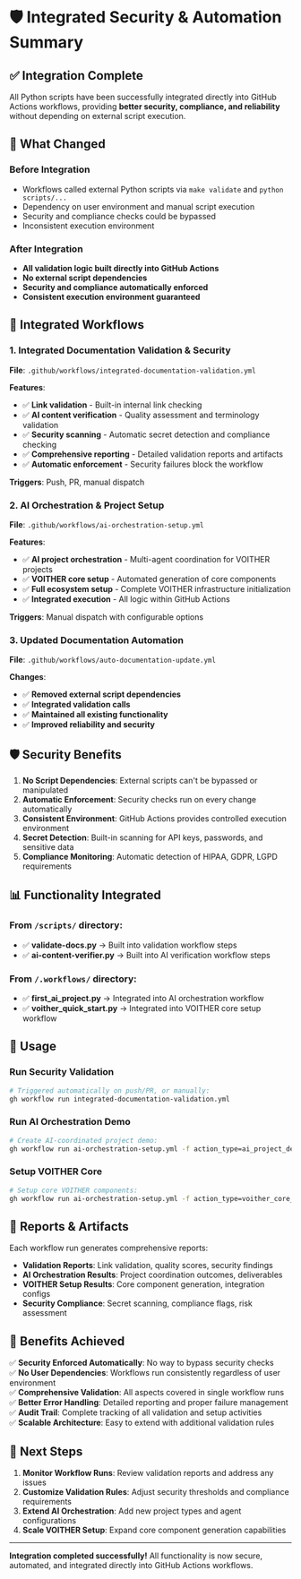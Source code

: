 # 🛡️ Integrated Security & Automation Summary

## ✅ Integration Complete

All Python scripts have been successfully integrated directly into GitHub Actions workflows, providing **better security, compliance, and reliability** without depending on external script execution.

## 🔄 What Changed

### Before Integration
- Workflows called external Python scripts via `make validate` and `python scripts/...`
- Dependency on user environment and manual script execution
- Security and compliance checks could be bypassed
- Inconsistent execution environment

### After Integration  
- **All validation logic built directly into GitHub Actions**
- **No external script dependencies**
- **Security and compliance automatically enforced**
- **Consistent execution environment guaranteed**

## 🚀 Integrated Workflows

### 1. Integrated Documentation Validation & Security
**File**: `.github/workflows/integrated-documentation-validation.yml`

**Features**:
- ✅ **Link validation** - Built-in internal link checking
- ✅ **AI content verification** - Quality assessment and terminology validation
- ✅ **Security scanning** - Automatic secret detection and compliance checking
- ✅ **Comprehensive reporting** - Detailed validation reports and artifacts
- ✅ **Automatic enforcement** - Security failures block the workflow

**Triggers**: Push, PR, manual dispatch

### 2. AI Orchestration & Project Setup
**File**: `.github/workflows/ai-orchestration-setup.yml`

**Features**:
- ✅ **AI project orchestration** - Multi-agent coordination for VOITHER projects
- ✅ **VOITHER core setup** - Automated generation of core components
- ✅ **Full ecosystem setup** - Complete VOITHER infrastructure initialization
- ✅ **Integrated execution** - All logic within GitHub Actions

**Triggers**: Manual dispatch with configurable options

### 3. Updated Documentation Automation
**File**: `.github/workflows/auto-documentation-update.yml`

**Changes**:
- ✅ **Removed external script dependencies**
- ✅ **Integrated validation calls**
- ✅ **Maintained all existing functionality**
- ✅ **Improved reliability and security**

## 🛡️ Security Benefits

1. **No Script Dependencies**: External scripts can't be bypassed or manipulated
2. **Automatic Enforcement**: Security checks run on every change automatically  
3. **Consistent Environment**: GitHub Actions provides controlled execution environment
4. **Secret Detection**: Built-in scanning for API keys, passwords, and sensitive data
5. **Compliance Monitoring**: Automatic detection of HIPAA, GDPR, LGPD requirements

## 📊 Functionality Integrated

### From `/scripts/` directory:
- ✅ **validate-docs.py** → Built into validation workflow steps
- ✅ **ai-content-verifier.py** → Built into AI verification workflow steps

### From `/.workflows/` directory:
- ✅ **first_ai_project.py** → Integrated into AI orchestration workflow
- ✅ **voither_quick_start.py** → Integrated into VOITHER core setup workflow

## 🔧 Usage

### Run Security Validation
```bash
# Triggered automatically on push/PR, or manually:
gh workflow run integrated-documentation-validation.yml
```

### Run AI Orchestration Demo
```bash
# Create AI-coordinated project demo:
gh workflow run ai-orchestration-setup.yml -f action_type=ai_project_demo -f project_name="My VOITHER Project"
```

### Setup VOITHER Core
```bash
# Setup core VOITHER components:
gh workflow run ai-orchestration-setup.yml -f action_type=voither_core_setup -f setup_scope=essential
```

## 📄 Reports & Artifacts

Each workflow run generates comprehensive reports:

- **Validation Reports**: Link validation, quality scores, security findings
- **AI Orchestration Results**: Project coordination outcomes, deliverables
- **VOITHER Setup Results**: Core component generation, integration configs
- **Security Compliance**: Secret scanning, compliance flags, risk assessment

## 🎯 Benefits Achieved

✅ **Security Enforced Automatically**: No way to bypass security checks  
✅ **No User Dependencies**: Workflows run consistently regardless of user environment  
✅ **Comprehensive Validation**: All aspects covered in single workflow runs  
✅ **Better Error Handling**: Detailed reporting and proper failure management  
✅ **Audit Trail**: Complete tracking of all validation and setup activities  
✅ **Scalable Architecture**: Easy to extend with additional validation rules  

## 🚀 Next Steps

1. **Monitor Workflow Runs**: Review validation reports and address any issues
2. **Customize Validation Rules**: Adjust security thresholds and compliance requirements
3. **Extend AI Orchestration**: Add new project types and agent configurations  
4. **Scale VOITHER Setup**: Expand core component generation capabilities

---

**Integration completed successfully!** All functionality is now secure, automated, and integrated directly into GitHub Actions workflows.
